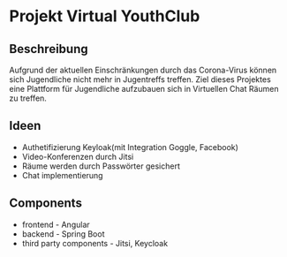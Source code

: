 # Projekt Virtual YouthClub

## Beschreibung
Aufgrund der aktuellen Einschränkungen durch das Corona-Virus können sich Jugendliche nicht mehr in Jugentreffs treffen.
Ziel dieses Projektes eine Plattform für Jugendliche aufzubauen sich in Virtuellen Chat Räumen zu treffen.


## Ideen
* Authetifizierung Keyloak(mit Integration Goggle, Facebook)
* Video-Konferenzen durch Jitsi
* Räume werden durch Passwörter gesichert
* Chat implementierung

## Components
* frontend - Angular
* backend - Spring Boot
* third party components - Jitsi, Keycloak